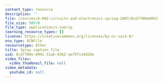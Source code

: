 ```yaml
---
content_type: resource
description: ''
file: /courses/6-002-circuits-and-electronics-spring-2007/0cd7700e899151ab93b2aa797ca4d28e_4TCnYYpZxEc.vtt
file_size: 50578
file_type: application/x-subrip
learning_resource_types: []
license: https://creativecommons.org/licenses/by-nc-sa/4.0/
ocw_type: OCWFile
resourcetype: Other
title: 3play caption file
uid: 0cd7700e-8991-51ab-93b2-aa797ca4d28e
video_files:
  video_thumbnail_file: null
video_metadata:
  youtube_id: null
---
```

